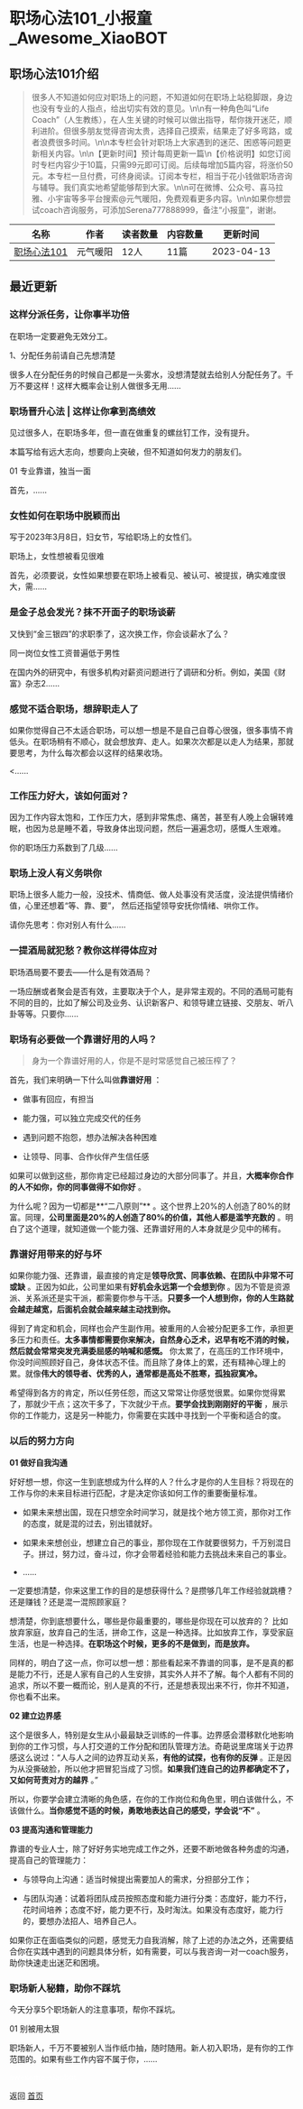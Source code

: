 # 职场心法101_小报童_Awesome_XiaoBOT

## 职场心法101介绍
> 很多人不知道如何应对职场上的问题，不知道如何在职场上站稳脚跟，身边也没有专业的人指点，给出切实有效的意见。\n\n有一种角色叫“Life  
Coach”（人生教练），在人生关键的时候可以做出指导，帮你拨开迷茫，顺利进阶。但很多朋友觉得咨询太贵，选择自己摸索，结果走了好多弯路，或者浪费很多时间。\n\n本专栏会针对职场上大家遇到的迷茫、困惑等问题更新相关内容。\n\n【更新时间】预计每周更新一篇\n【价格说明】如您订阅时专栏内容少于10篇，只需99元即可订阅。后续每增加5篇内容，将涨价50元。本专栏一旦付费，可终身阅读。订阅本专栏，相当于花小钱做职场咨询与辅导。我们真实地希望能够帮到大家。\n\n可在微博、公众号、喜马拉雅、小宇宙等多平台搜索@元气暖阳，免费观看更多内容。\n\n如果你想尝试coach咨询服务，可添加Serena777888999，备注“小报童”，谢谢。  
  


|名称|作者|读者数量|内容数量|更新时间|
|---|---|---|---|---|
|[职场心法101](https://xiaobot.net/p/ForYou0521?refer=0b133df9-27dc-423b-8101-639049001c13)|元气暖阳|12人|11篇|2023-04-13|

## 最近更新
### 这样分派任务，让你事半功倍

在职场一定要避免无效分工。

1、分配任务前请自己先想清楚

很多人在分配任务的时候自己都是一头雾水，没想清楚就去给别人分配任务了。千万不要这样！这样大概率会让别人做很多无用......

### 职场晋升心法 | 这样让你拿到高绩效

见过很多人，在职场多年，但一直在做重复的螺丝钉工作，没有提升。

本篇写给有远大志向，想要向上突破，但不知道如何发力的朋友们。

01 专业靠谱，独当一面

首先，......

### 女性如何在职场中脱颖而出

写于2023年3月8日，妇女节，写给职场上的女性们。

职场上，女性想被看见很难

首先，必须要说，女性如果想要在职场上被看见、被认可、被提拔，确实难度很大，需......

### 是金子总会发光？抹不开面子的职场谈薪

又快到“金三银四”的求职季了，这次换工作，你会谈薪水了么？

同一岗位女性工资普遍低于男性

在国内外的研究中，有很多机构对薪资问题进行了调研和分析。例如，美国《财富》杂志2......

### 感觉不适合职场，想辞职走人了

如果你觉得自己不太适合职场，可以想一想是不是自己自尊心很强，很多事情不肯低头。在职场稍有不顺心，就会想放弃、走人。如果次次都是以走人为结果，那就要思考，为什么每次都会以这样的结果收场。

<......

### 工作压力好大，该如何面对？

因为工作内容太饱和，工作压力大，感到非常焦虑、痛苦，甚至有人晚上会辗转难眠，也因为总是睡不着，导致身体出现问题，然后一遍遍念叨，感慨人生艰难。

你的职场压力系数到了几级......

### 职场上没人有义务哄你

职场上很多人能力一般，没技术、情商低、做人处事没有灵活度，没法提供情绪价值，心里还想着“等、靠、要”， 然后还指望领导安抚你情绪、哄你工作。

请你先思考：你对别人有什么......

### 一提酒局就犯愁？教你这样得体应对

职场酒局要不要去——什么是有效酒局？

一场应酬或者聚会是否有效，主要取决于个人，是非常主观的。不同的酒局可能有不同的目的，比如了解公司及业务、认识新客户、和领导建立链接、交朋友、听八卦等等。只要你......

### 职场有必要做一个靠谱好用的人吗？

> 身为一个靠谱好用的人，你是不是时常感觉自己被压榨了？

首先，我们来明确一下什么叫做**靠谱好用** ：

  * 做事有回应，有担当

  * 能力强，可以独立完成交代的任务

  * 遇到问题不抱怨，想办法解决各种困难

  * 让领导、同事、合作伙伴产生信任感

如果可以做到这些，那你肯定已经超过身边的大部分同事了。并且，**大概率你合作的人不如你，你的同事做得不如你好** 。

为什么呢？因为一切都是**“二八原则”**
。这个世界上20%的人创造了80%的财富。同理，**公司里面是20%的人创造了80%的价值，其他人都是滥竽充数的**
。明白了这个道理，就知道做一个能力强、还靠谱好用的人本身就是少见中的稀有。

### **靠谱好用带来的好与坏**

如果你能力强、还靠谱，最直接的肯定是**领导欣赏、同事依赖、在团队中非常不可或缺** 。正因为如此，公司里如果有**好机会永远第一个会想到你**
。因为不管是资源派、关系派还是实干派，都需要你参与干活。**只要多一个人想到你，你的人生路就会越走越宽，后面机会就会越来越主动找到你。**

得到了肯定和机会，同样也会产生副作用。被重用的人会被分配更多工作，承担更多压力和责任。**太多事情都需要你来解决，自然身心乏术，迟早有吃不消的时候，然后就会常常突发充满委屈感的呐喊和感慨。**
你太累了，在高压的工作环境中，你没时间照顾好自己，身体状态不佳。而且除了身体上的累，还有精神心理上的累。就像**伟大的领导者、优秀的人，通常都是高处不胜寒，孤独寂寞冷。**

希望得到各方的肯定，所以任劳任怨，而这又常常让你感觉很累。如果你觉得累了，那就少干点；这次干多了，下次就少干点。**要学会找到刚刚好的平衡**
，展示你的工作能力，这是另一种能力，你需要在实践中寻找到一个平衡和适合的度。

### **以后的努力方向**

**01 做好自我沟通**

好好想一想，你这一生到底想成为什么样的人？什么才是你的人生目标？将现在的工作与你的未来目标进行匹配，才是决定你该如何工作的重要衡量标准。

  * 如果未来想出国，现在只想空余时间学习，就是找个地方领工资，那你对工作的态度，就是混的过去，别出错就好。

  * 如果未来想创业，想建立自己的事业，那你现在工作就要很努力，千万别混日子。拼过，努力过，奋斗过，你才会带着经验和能力去挑战未来自己的事业。

  * ……

一定要想清楚，你来这里工作的目的是想获得什么？是攒够几年工作经验就跳槽？还是赚钱？还是混一混照顾家庭？

想清楚，你到底想要什么，哪些是你最重要的，哪些是你现在可以放弃的？
比如放弃家庭，放弃自己的生活，拼命工作，这是一种选择。比如放弃工作，享受家庭生活，也是一种选择。**在职场这个时候，更多的不是做到，而是放弃。**

同样的，明白了这一点，你可以想一想：那些看起来不靠谱的同事，是不是真的都是能力不行，还是人家有自己的人生安排，其实外人并不了解。每个人都有不同的追求，所以不要一概而论，别人是真的不行，还是想表现出来不行，你并不知道，你也看不出来。

**02 建立边界感**

这个是很多人，特别是女生从小最最缺乏训练的一件事。边界感会潜移默化地影响到你的工作习惯，与人打交道的工作分配和团队管理方法。奇葩说里席瑞关于边界感这么说过：“人与人之间的边界互动关系，**有他的试探，也有你的反弹**
。正是因为从没撕破脸，所以他才把冒犯当成了习惯。**如果我们连自己的边界都确定不了，又如何苛责对方的越界** 。”

所以，你要学会建立清晰的角色感，在你的工作岗位和角色里，明白该做什么，不该做什么。**当你感觉不适的时候，勇敢地表达自己的感受，学会说“不”** 。

**03 提高沟通和管理能力**

靠谱的专业人士，除了好好务实地完成工作之外，还要不断地做各种务虚的沟通，提高自己的管理能力：

  * 与领导向上沟通：适当时候提出需要加人的需求，分担部分工作；

  * 与团队沟通：试着将团队成员按照态度和能力进行分类：态度好，能力不行，花时间培养；态度不好，能力更不行，及时淘汰。如果没有态度好，能力行的，要想办法招人、培养自己人。

如果你正在面临类似的问题，感觉无力自我消解，除了上述的办法之外，还需要结合你在实践中遇到的问题具体分析，如有需要，可以与我咨询一对一coach服务，助你快速走出迷茫和困境。

### 职场新人秘籍，助你不踩坑

今天分享5个职场新人的注意事项，帮你不踩坑。

01 别被用太狠

职场新人，千万不要被别人当作纸巾抽，随时随用。新人初入职场，是有你的工作范围的。如果有些工作内容不属于你，......


<a href="https://github.com/Reno9527/awesome-xiaobot" style="color: white; text-decoration: none;">awesome-xiaobot</a>

返回 [首页](../README.md)
